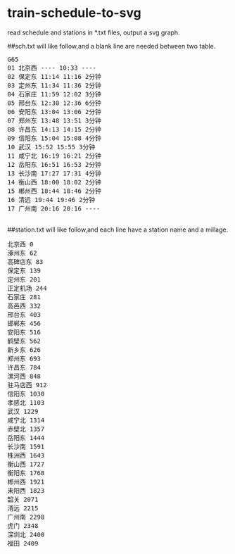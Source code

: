 # train-schedule-to-svg
read schedule and stations in *.txt files, output a svg graph.


##sch.txt will like follow,and a blank line are needed between two table.
<pre>
G65
01 北京西 ---- 10:33 ---- 
02 保定东 11:14 11:16 2分钟 
03 定州东 11:34 11:36 2分钟 
04 石家庄 11:59 12:02 3分钟 
05 邢台东 12:30 12:36 6分钟 
06 安阳东 13:04 13:06 2分钟 
07 郑州东 13:48 13:51 3分钟 
08 许昌东 14:13 14:15 2分钟 
09 信阳东 15:04 15:08 4分钟 
10 武汉 15:52 15:55 3分钟 
11 咸宁北 16:19 16:21 2分钟 
12 岳阳东 16:51 16:53 2分钟 
13 长沙南 17:27 17:31 4分钟 
14 衡山西 18:00 18:02 2分钟 
15 郴州西 18:44 18:46 2分钟 
16 清远 19:44 19:46 2分钟 
17 广州南 20:16 20:16 ---- 

</pre>
##station.txt will like follow,and each line have a station name and a millage.
<pre>
北京西 0
涿州东 62
高碑店东 83
保定东 139
定州东 201
正定机场 244
石家庄 281
高邑西 332
邢台东 403
邯郸东 456
安阳东 516
鹤壁东 562
新乡东 626
郑州东 693
许昌东 784
漯河西 848
驻马店西 912
信阳东 1030
孝感北 1103
武汉 1229
咸宁北 1314
赤壁北 1357
岳阳东 1444
长沙南 1591
株洲西 1643
衡山西 1727
衡阳东 1768
郴州西 1921
耒阳西 1823
韶关 2071
清远 2215
广州南 2298
虎门 2348
深圳北 2400
福田 2409
</pre>
